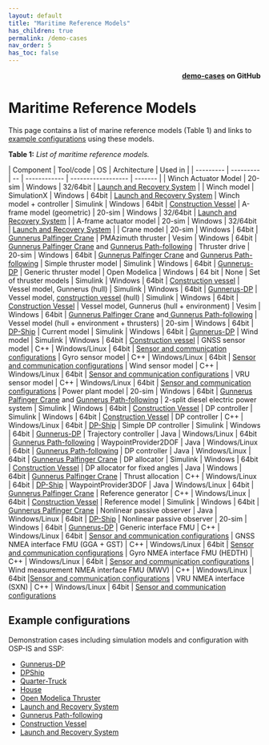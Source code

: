 ```yaml
---
layout: default
title: "Maritime Reference Models"
has_children: true
permalink: /demo-cases
nav_order: 5
has_toc: false
---
```

<div style="text-align: right">
    <b>
        <a href="https://github.com/open-simulation-platform/demo-cases">demo-cases</a>   
        on GitHub
    </b>
</div>

# Maritime Reference Models

This page contains a list of marine reference models (Table 1) and links to [example configurations](#example-configurations) using these models.

**Table 1:** *List of maritime reference models.*

| Component | Tool/code | OS | Architecture | Used in |
| --------- | --------- | -- | ------------ | ------------------ | ------- |
| Winch Actuator Model | 20-sim | Windows | 32/64bit | [Launch and Recovery System](https://github.com/open-simulation-platform/demo-cases/tree/master/lars) |
| Winch model | SimulationX | Windows | 64bit | [Launch and Recovery System](https://github.com/open-simulation-platform/demo-cases/tree/master/lars)
| Winch model + controller | Simulink | Windows | 64bit | [Construction Vessel](https://github.com/open-simulation-platform/demo-cases/tree/master/construction-vessel)
| A-frame model (geometric) | 20-sim | Windows | 32/64bit | [Launch and Recovery System](https://github.com/open-simulation-platform/demo-cases/tree/master/lars) |
| A-frame actuator model | 20-sim | Windows | 32/64bit | [Launch and Recovery System](https://github.com/open-simulation-platform/demo-cases/tree/master/lars) |
| Crane model | 20-sim | Windows | 64bit | [Gunnerus Palfinger Crane](https://github.com/open-simulation-platform/demo-cases/tree/master/gunnerus-palfinger-crane)
| PMAzimuth thruster | Vesim | Windows | 64bit | [Gunnerus Palfinger Crane](https://github.com/open-simulation-platform/demo-cases/tree/master/gunnerus-palfinger-crane) and [Gunnerus Path-following](https://github.com/open-simulation-platform/demo-cases/tree/master/gunnerus-waypoint-following)
| Thruster drive | 20-sim | Windows | 64bit | [Gunnerus Palfinger Crane](https://github.com/open-simulation-platform/demo-cases/tree/master/gunnerus-palfinger-crane) and [Gunnerus Path-following](https://github.com/open-simulation-platform/demo-cases/tree/master/gunnerus-waypoint-following)
| Simple thruster model | Simulink | Windows | 64bit | [Gunnerus-DP](https://github.com/open-simulation-platform/demo-cases/tree/master/gunnerus-dp)
| Generic thruster model | Open Modelica | Windows | 64 bit | None
| Set of thruster models | Simulink | Windows | 64bit | [Construction vessel](https://github.com/open-simulation-platform/demo-cases/tree/master/construction-vessel)
| Vessel model, Gunnerus (hull) | Simulink | Windows | 64bit | [Gunnerus-DP](https://github.com/open-simulation-platform/demo-cases/tree/master/gunnerus-dp)
| Vessel model, [construction vessel](https://github.com/open-simulation-platform/demo-cases/tree/master/construction-vessel) (hull) | Simulink | Windows | 64bit | [Construction Vessel](https://github.com/open-simulation-platform/demo-cases/tree/master/construction-vessel)
| Vessel model, Gunnerus (hull + environment) | Vesim | Windows | 64bit | [Gunnerus Palfinger Crane](https://github.com/open-simulation-platform/demo-cases/tree/master/gunnerus-palfinger-crane) and[ Gunnerus Path-following](https://github.com/open-simulation-platform/demo-cases/tree/master/gunnerus-waypoint-following)
| Vessel model (hull + environment + thrusters) | 20-sim | Windows | 64bit | [DP-Ship](https://github.com/open-simulation-platform/demo-cases/tree/master/dp-ship)
| Current model | Simulink | Windows | 64bit | [Gunnerus-DP](https://github.com/open-simulation-platform/demo-cases/tree/master/gunnerus-dp)
| Wind model | Simulink | Windows | 64bit | [Construction vessel](https://github.com/open-simulation-platform/demo-cases/tree/master/construction-vessel)
| GNSS sensor model | C++ | Windows/Linux | 64bit | [Sensor and communication configurations](https://github.com/open-simulation-platform/demo-cases/tree/master/sensors-and-senders)
| Gyro sensor model | C++ | Windows/Linux | 64bit | [Sensor and communication configurations](https://github.com/open-simulation-platform/demo-cases/tree/master/sensors-and-senders)
| Wind sensor model | C++ | Windows/Linux | 64bit | [Sensor and communication configurations](https://github.com/open-simulation-platform/demo-cases/tree/master/sensors-and-senders)
| VRU sensor model | C++ | Windows/Linux | 64bit | [Sensor and communication configurations](https://github.com/open-simulation-platform/demo-cases/tree/master/sensors-and-senders)
| Power plant model | 20-sim | Windows | 64bit | [Gunnerus Palfinger Crane](https://github.com/open-simulation-platform/demo-cases/tree/master/gunnerus-palfinger-crane) and [Gunnerus Path-following](https://github.com/open-simulation-platform/demo-cases/tree/master/gunnerus-waypoint-following)
| 2-split diesel electric power system | Simulink | Windows | 64bit | [Construction Vessel](https://github.com/open-simulation-platform/demo-cases/tree/master/construction-vessel)
| DP controller | Simulink | Windows | 64bit | [Construction Vessel](https://github.com/open-simulation-platform/demo-cases/tree/master/construction-vessel)
| DP controller | C++ | Windows/Linux | 64bit | [DP-Ship](https://github.com/open-simulation-platform/demo-cases/tree/master/dp-ship)
| Simple DP controller | Simulink | Windows | 64bit | [Gunnerus-DP](https://github.com/open-simulation-platform/demo-cases/tree/master/gunnerus-dp)
| Trajectory controller | Java | Windows/Linux | 64bit | [Gunnerus Path-following](https://github.com/open-simulation-platform/demo-cases/tree/master/gunnerus-waypoint-following)
| WaypointProvider2DOF | Java | Windows/Linux | 64bit | [Gunnerus Path-following](https://github.com/open-simulation-platform/demo-cases/tree/master/gunnerus-waypoint-following)
| DP controller | Java | Windows/Linux | 64bit | [Gunnerus Palfinger Crane](https://github.com/open-simulation-platform/demo-cases/tree/master/gunnerus-palfinger-crane) 
| DP allocator | Simulink | Windows | 64bit | [Construction Vessel](https://github.com/open-simulation-platform/demo-cases/tree/master/construction-vessel)
| DP allocator for fixed angles | Java | Windows | 64bit | [Gunnerus Palfinger Crane](https://github.com/open-simulation-platform/demo-cases/tree/master/gunnerus-palfinger-crane) 
| Thrust allocation | C++ | Windows/Linux | 64bit | [DP-Ship](https://github.com/open-simulation-platform/demo-cases/tree/master/dp-ship)
| WaypointProvider3DOF | Java | Windows/Linux | 64bit | [Gunnerus Palfinger Crane](https://github.com/open-simulation-platform/demo-cases/tree/master/gunnerus-palfinger-crane) 
| Reference generator | C++ | Windows/Linux | 64bit | [Construction Vessel](https://github.com/open-simulation-platform/demo-cases/tree/master/construction-vessel)
| Reference model | Simulink | Windows | 64bit | [Gunnerus Palfinger Crane](https://github.com/open-simulation-platform/demo-cases/tree/master/gunnerus-palfinger-crane) 
| Nonlinear passive observer | Java | Windows/Linux | 64bit | [DP-Ship](https://github.com/open-simulation-platform/demo-cases/tree/master/dp-ship)
| Nonlinear passive observer | 20-sim | Windows | 64bit | [Gunnerus-DP](https://github.com/open-simulation-platform/demo-cases/tree/master/gunnerus-dp)
| Generic interface FMU | C++ | Windows/Linux | 64bit | [Sensor and communication configurations](https://github.com/open-simulation-platform/demo-cases/tree/master/sensors-and-senders)
| GNSS NMEA interface FMU (GGA + GST) | C++ | Windows/Linux | 64bit | [Sensor and communication configurations](https://github.com/open-simulation-platform/demo-cases/tree/master/sensors-and-senders)
| Gyro NMEA interface FMU (HEDTH) | C++ | Windows/Linux | 64bit | [Sensor and communication configurations](https://github.com/open-simulation-platform/demo-cases/tree/master/sensors-and-senders)
| Wind measurement NMEA interface FMU (MWV) | C++ | Windows/Linux | 64bit |[Sensor and communication configurations](https://github.com/open-simulation-platform/demo-cases/tree/master/sensors-and-senders)
| VRU NMEA interface (SXN) | C++ | Windows/Linux | 64bit | [Sensor and communication configurations](https://github.com/open-simulation-platform/demo-cases/tree/master/sensors-and-senders)

## Example configurations

Demonstration cases including simulation models and configuration with OSP-IS and SSP:

- [Gunnerus-DP](./cosim-demo-app/Gunnerus-DP)
- [DPShip](./cosim-demo-app/DPShip)
- [Quarter-Truck](./cosim-demo-app/Quarter-Truck)
- [House](./cosim-demo-app/House)
- [Open Modelica Thruster](./cosim-demo-app/Open-Modelica-Thruster)
- [Launch and Recovery System](./cosim-demo-app/lars)
- [Gunnerus Path-following](./cosim-demo-app/gunnerus-path-following)
- [Construction Vessel](./cosim-demo-app/Construction-Vessel)
- [Launch and Recovery System](./cosim-demo-app/lars)
